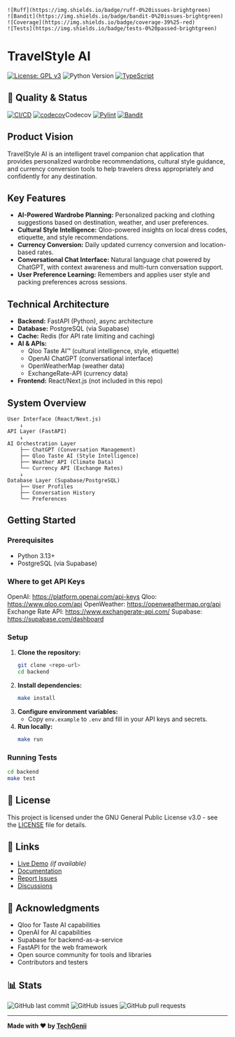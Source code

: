     ![Ruff](https://img.shields.io/badge/ruff-0%20issues-brightgreen) 
    ![Bandit](https://img.shields.io/badge/bandit-0%20issues-brightgreen) 
    ![Coverage](https://img.shields.io/badge/coverage-39%25-red) 
    ![Tests](https://img.shields.io/badge/tests-0%20passed-brightgreen)
    
# TravelStyle AI

[![License: GPL v3](https://img.shields.io/badge/License-GPLv3-blue.svg)](https://www.gnu.org/licenses/gpl-3.0)
![Python Version](https://img.shields.io/badge/python-3.13-blue)
[![TypeScript](https://img.shields.io/badge/typescript-4.0+-blue.svg)](https://www.typescriptlang.org/)

## 🚀 Quality & Status

[![CI/CD](https://github.com/techgenii/travelstyle/workflows/Backend%20Quality%20CI%2FCD/badge.svg)](https://github.com/techgenii/travelstyle/actions)
[![codecov](https://codecov.io/github/techgenii/travelstyle/branch/main/graph/badge.svg?token=09BL7TAJDH)](https://codecov.io/github/techgenii/travelstyle)Codecov
[![Pylint](https://img.shields.io/badge/pylint-0.0%2F10-red)](https://github.com/techgenii/travelstyle/actions)
[![Bandit](https://img.shields.io/badge/bandit-0%20issues-brightgreen)](https://github.com/techgenii/travelstyle/actions)

## Product Vision
TravelStyle AI is an intelligent travel companion chat application that provides personalized wardrobe recommendations, cultural style guidance, and currency conversion tools to help travelers dress appropriately and confidently for any destination.

## Key Features
- **AI-Powered Wardrobe Planning:** Personalized packing and clothing suggestions based on destination, weather, and user preferences.
- **Cultural Style Intelligence:** Qloo-powered insights on local dress codes, etiquette, and style recommendations.
- **Currency Conversion:** Daily updated currency conversion and location-based rates.
- **Conversational Chat Interface:** Natural language chat powered by ChatGPT, with context awareness and multi-turn conversation support.
- **User Preference Learning:** Remembers and applies user style and packing preferences across sessions.

## Technical Architecture
- **Backend:** FastAPI (Python), async architecture
- **Database:** PostgreSQL (via Supabase)
- **Cache:** Redis (for API rate limiting and caching)
- **AI & APIs:**
  - Qloo Taste AI™ (cultural intelligence, style, etiquette)
  - OpenAI ChatGPT (conversational interface)
  - OpenWeatherMap (weather data)
  - ExchangeRate-API (currency data)
- **Frontend:** React/Next.js (not included in this repo)

## System Overview
```
User Interface (React/Next.js)
    ↓
API Layer (FastAPI)
    ↓
AI Orchestration Layer
    ├── ChatGPT (Conversation Management)
    ├── Qloo Taste AI (Style Intelligence)
    ├── Weather API (Climate Data)
    └── Currency API (Exchange Rates)
    ↓
Database Layer (Supabase/PostgreSQL)
    ├── User Profiles
    ├── Conversation History
    └── Preferences
```

## Getting Started

### Prerequisites
- Python 3.13+
- PostgreSQL (via Supabase)

### Where to get API Keys
OpenAI: https://platform.openai.com/api-keys
Qloo: https://www.qloo.com/api
OpenWeather: https://openweathermap.org/api
Exchange Rate API: https://www.exchangerate-api.com/
Supabase: https://supabase.com/dashboard

### Setup
1. **Clone the repository:**
   ```bash
   git clone <repo-url>
   cd backend
   ```
2. **Install dependencies:**
   ```bash
   make install
   ```
3. **Configure environment variables:**
   - Copy `env.example` to `.env` and fill in your API keys and secrets.
4. **Run locally:**
   ```bash
   make run
   ```

### Running Tests
```bash
cd backend
make test
```

## 📝 License

This project is licensed under the GNU General Public License v3.0 - see the [LICENSE](LICENSE) file for details.

## 🔗 Links

- [Live Demo]() *(if available)*
- [Documentation](https://github.com/techgenii/travelstyle/wiki)
- [Report Issues](https://github.com/techgenii/travelstyle/issues)
- [Discussions](https://github.com/techgenii/travelstyle/discussions)

## 🙏 Acknowledgments

- Qloo for Taste AI capabilities
- OpenAI for AI capabilities
- Supabase for backend-as-a-service
- FastAPI for the web framework
- Open source community for tools and libraries
- Contributors and testers

## 📊 Stats

![GitHub last commit](https://img.shields.io/github/last-commit/techgenii/travelstyle)
![GitHub issues](https://img.shields.io/github/issues/techgenii/travelstyle)
![GitHub pull requests](https://img.shields.io/github/issues-pr/techgenii/travelstyle)

---

**Made with ❤️ by [TechGenii](https://github.com/techgenii)**
